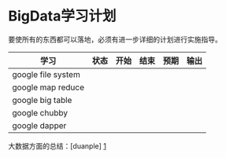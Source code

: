 # BigData学习计划

要使所有的东西都可以落地，必须有进一步详细的计划进行实施指导。

|学习|状态|开始|结束|预期|输出|
|---|---|---|---|---|---|
|google file system||||||
|google map reduce||||||
|google big table||||||
|google chubby ||||||
|google dapper||||||


大数据方面的总结：[duanple] [1]

[1]:http://duanple.blog.163.com/blog/static/709717672011330101333271/ "duanple"